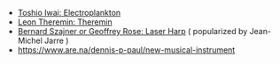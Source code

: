- [Toshio Iwai: Electroplankton]([url](https://en.wikipedia.org/wiki/Electroplankton))
- [Leon Theremin: Theremin]([url](https://en.wikipedia.org/wiki/Theremin))
- [Bernard Szajner or Geoffrey Rose: Laser Harp]([url](https://en.wikipedia.org/wiki/Laser_harp)) ( popularized by Jean-Michel Jarre )
- https://www.are.na/dennis-p-paul/new-musical-instrument
